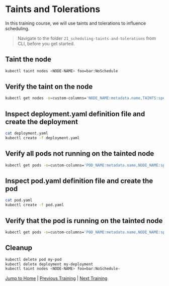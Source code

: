 # Taints and Tolerations

In this training course, we will use taints and tolerations to influence scheduling.

>Navigate to the folder `21_scheduling-taints-and-tolerations` from CLI, before you get started. 

## Taint the node

```bash
kubectl taint nodes <NODE-NAME> foo=bar:NoSchedule
```

## Verify the taint on the node

```bash
kubectl get nodes -o=custom-columns='NODE_NAME:metadata.name,TAINTS:spec.taints[*]'
```

## Inspect deployment.yaml definition file and create the deployment

```bash
cat deployment.yaml
kubectl create -f deployment.yaml
```

## Verify all pods not running on the tainted node

```bash
kubectl get pods -o=custom-columns='POD_NAME:metadata.name,NODE_NAME:spec.nodeName'
```

## Inspect pod.yaml definition file and create the pod

```bash
cat pod.yaml
kubectl create -f pod.yaml
```

## Verify that the pod is running on the tainted node

```bash
kubectl get pods -o=custom-columns='POD_NAME:metadata.name,NODE_NAME:spec.nodeName'
```

## Cleanup

```bash
kubectl delete pod my-pod
kubectl delete deployment my-deployment
kubectl taint nodes <NODE-NAME> foo=bar:NoSchedule-
```

[Jump to Home](../README.md) | [Previous Training](../20_scheduling-affinity/README.md) | [Next Training](../22_ingress/README.md)